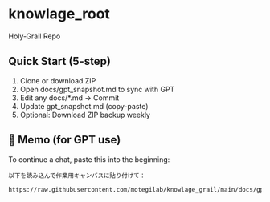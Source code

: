 # knowlage_root
Holy‑Grail Repo

## Quick Start (5-step)
1. Clone or download ZIP
2. Open docs/gpt_snapshot.md to sync with GPT
3. Edit any docs/*.md → Commit
4. Update gpt_snapshot.md (copy-paste)
5. Optional: Download ZIP backup weekly

## 🧠 Memo (for GPT use)
To continue a chat, paste this into the beginning:
```
以下を読み込んで作業用キャンバスに貼り付けて：

https://raw.githubusercontent.com/motegilab/knowlage_grail/main/docs/gpt_snapshot.md

```
